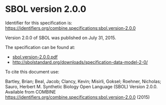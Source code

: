 # SBOL version 2.0.0
Identifier for this specification is: https://identifiers.org/combine.specifications:sbol.version-2.0.0

Version 2.0.0 of SBOL was published on July 31, 2015.

The specification can be found at:

* [sbol.version-2.0.0.pdf](./files/sbol.version-2.0.0.pdf)
* http://sbolstandard.org/downloads/specification-data-model-2-0/

To cite this document use:

Bartley, Brian; Beal, Jacob; Clancy, Kevin; Misirli, Goksel; Roehner, Nicholas; Sauro, Herbert M. Synthetic Biology Open Language (SBOL) Version 2.0.0. Available from COMBINE https://identifiers.org/combine.specifications:sbol.version-2.0.0 (2015)